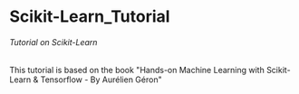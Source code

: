 # Scikit-Learn_Tutorial
###### Tutorial on Scikit-Learn

This tutorial is based on the book "Hands-on Machine Learning with Scikit-Learn & Tensorflow - By Aurélien Géron"
